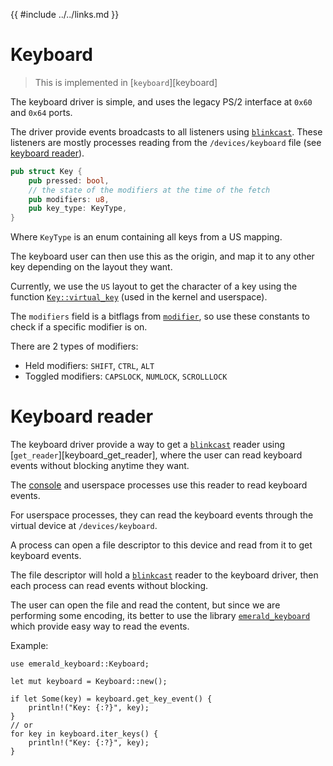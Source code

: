 {{ #include ../../links.md }}

# Keyboard

> This is implemented in [`keyboard`][keyboard]

The keyboard driver is simple, and uses the legacy PS/2 interface at `0x60` and `0x64` ports.

The driver provide events broadcasts to all listeners using [`blinkcast`]. These listeners
are mostly processes reading from the `/devices/keyboard` file (see [keyboard reader](#keyboard-reader)).
```rust
pub struct Key {
    pub pressed: bool,
    // the state of the modifiers at the time of the fetch
    pub modifiers: u8,
    pub key_type: KeyType,
}
```

Where `KeyType` is an enum containing all keys from a US mapping.

The keyboard user can then use this as the origin, and map it to any other key depending on the layout they want.

Currently, we use the `US` layout to get the character of a key using the function [`Key::virtual_key`] (used in the kernel and userspace).

The `modifiers` field is a bitflags from [`modifier`], so use these constants to check if a specific modifier is on.

There are 2 types of modifiers:
- Held modifiers: `SHIFT`, `CTRL`, `ALT`
- Toggled modifiers: `CAPSLOCK`, `NUMLOCK`, `SCROLLLOCK`

# Keyboard reader
The keyboard driver provide a way to get a [`blinkcast`] reader using [`get_reader`][keyboard_get_reader], 
where the user can read keyboard events without blocking anytime they want.

The [console](../virtual_devices/console.md) and userspace processes use this reader to read keyboard events.

For userspace processes, they can read the keyboard events through the virtual device at `/devices/keyboard`.

A process can open a file descriptor to this device and read from it to get keyboard events.

The file descriptor will hold a [`blinkcast`] reader to the keyboard driver, then each process can read events without blocking.

The user can open the file and read the content, but since we are performing some encoding, its better to use the library [`emerald_keyboard`] which provide easy way to read the events.

Example:
    
```rust,no_run,no_compile
use emerald_keyboard::Keyboard;

let mut keyboard = Keyboard::new();

if let Some(key) = keyboard.get_key_event() {
    println!("Key: {:?}", key);
}
// or
for key in keyboard.iter_keys() {
    println!("Key: {:?}", key);
}
```


[`blinkcast`]: https://crates.io/crates/blinkcast
[`Key::virtual_key`]: https://docs.rs/emerald_kernel_user_link/0.2.5/emerald_kernel_user_link/keyboard/struct.Key.html#method.virtual_char
[`modifier`]: https://docs.rs/emerald_kernel_user_link/0.2.5/emerald_kernel_user_link/keyboard/modifier
[`emerald_keyboard`]: https://crates.io/crates/emerald_keyboard